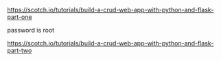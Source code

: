 https://scotch.io/tutorials/build-a-crud-web-app-with-python-and-flask-part-one

password is root

https://scotch.io/tutorials/build-a-crud-web-app-with-python-and-flask-part-two
